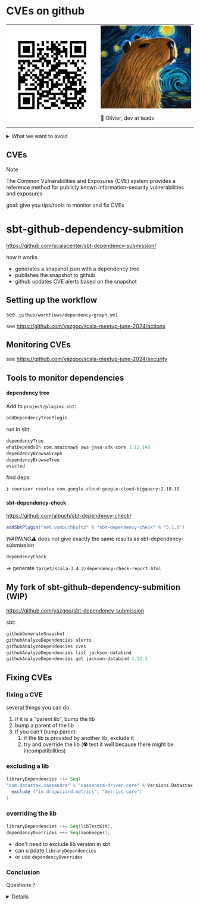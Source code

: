 # CVEs on github

<table>

<tr>

<td>

<img src="qrrepo.png" width="300"/>

</td>

<td>

<img src="capy.png" width="300"/>

<br/>

👋 Olivier, dev at teads

</td>

</tr>

</table>

<details>

<summary>
What we want to avoid
</summary>

<img src="ventilation.svg" width="500"/>

https://www.youtube.com/watch?v=BlCuVZK2aqE

</details>

## CVEs

> [!NOTE]
> The Common Vulnerabilities and Exposures (CVE) system provides a reference method 
> for publicly known information-security vulnerabilities and exposures

goal: give you tips/tools to monitor and fix CVEs

# sbt-github-dependency-submition

https://github.com/scalacenter/sbt-dependency-submission/

how it works

- generates a snapshot json with a dependency tree
- publishes the snapshot to github
- github updates CVE alerts based on the snapshot

## Setting up the workflow

see `.github/workflows/dependency-graph.yml`

see https://github.com/yazgoo/scala-meetup-june-2024/actions

## Monitoring CVEs

see https://github.com/yazgoo/scala-meetup-june-2024/security

## Tools to monitor dependencies

#### dependency tree

Add to `project/plugins.sbt`:

```scala
addDependencyTreePlugin
```

run in sbt:

```scala
dependencyTree
whatDependsOn com.amazonaws aws-java-sdk-core 1.12.148
dependencyBrowseGraph
dependencyBrowseTree
evicted
```

find deps:

```bash
❯ coursier resolve com.google.cloud:google-cloud-bigquery:2.10.10
```

#### sbt-dependency-check

https://github.com/albuch/sbt-dependency-check/

```scala
addSbtPlugin("net.vonbuchholtz" % "sbt-dependency-check" % "5.1.0")
```

*WARNING⚠* does not give exactly the same results as sbt-dependency-submission

```scala
dependencyCheck
```

=> generate `target/scala-3.4.2/dependency-check-report.html`

## My fork of sbt-github-dependency-submition (WIP)

https://github.com/yazgoo/sbt-dependency-submission

sbt:

```scala
githubGenerateSnapshot
githubAnalyzeDependencies alerts
githubAnalyzeDependencies cves
githubAnalyzeDependencies list jackson-databind
githubAnalyzeDependencies get jackson-databind:2.12.3
```

## Fixing CVEs

### fixing a CVE

several things you can do:

1. if it is a "parent lib", bump the lib
1. bump a parent of the lib
1. if you can't bump parent: 
    1. if the lib is provided by another lib, exclude it
    1. try and override the lib (**☢**  test it well because there might be incompatibilities)



### excluding a lib

```scala
libraryDependencies ++= Seq(
"com.datastax.cassandra" % "cassandra-driver-core" % Versions.Datastax
  exclude ("io.dropwizard.metrics", "metrics-core")
)
```


### overriding the lib

```scala
libraryDependencies ++= Seq(libTestKit),
dependencyOverrides ++= Seq(zookeeper),
```
- don't need to exclude lib version in sbt
-  can u pdate `libraryDependencies`
- or use `dependencyOverrides`

### Conclusion

Questions ?

<details>

[Comment faire une procuration](https://www.maprocuration.gouv.fr/)

</details>
